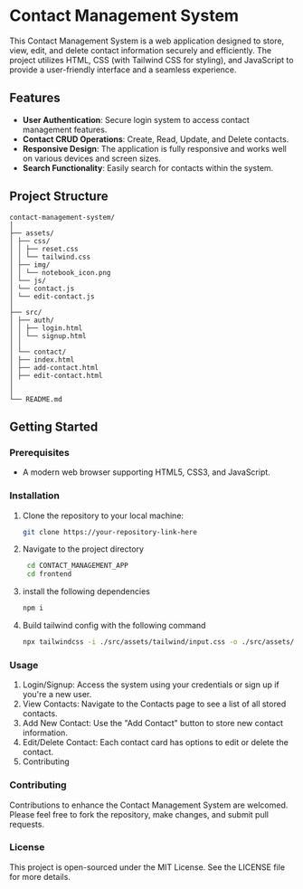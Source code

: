 # Contact Management System

This Contact Management System is a web application designed to store, view, edit, and delete contact information securely and efficiently. The project utilizes HTML, CSS (with Tailwind CSS for styling), and JavaScript to provide a user-friendly interface and a seamless experience.

## Features

- **User Authentication**: Secure login system to access contact management features.
- **Contact CRUD Operations**: Create, Read, Update, and Delete contacts.
- **Responsive Design**: The application is fully responsive and works well on various devices and screen sizes.
- **Search Functionality**: Easily search for contacts within the system.

## Project Structure
```
contact-management-system/
│
├── assets/
│ ├── css/
│ │ ├── reset.css
│ │ └── tailwind.css
│ ├── img/
│ │ └── notebook_icon.png
│ └── js/
│ └── contact.js
│ └── edit-contact.js
│
├── src/
│ ├── auth/
│ │ ├── login.html
│ │ └── signup.html
│ │
│ └── contact/
│ ├── index.html
│ ├── add-contact.html
│ ├── edit-contact.html
│ 
│
└── README.md
```

## Getting Started

### Prerequisites

- A modern web browser supporting HTML5, CSS3, and JavaScript.

### Installation

1. Clone the repository to your local machine:
   ```bash
   git clone https://your-repository-link-here
   ```
2. Navigate to the project directory
   
   ```bash
    cd CONTACT_MANAGEMENT_APP
    cd frontend
   ```
3. install the following dependencies

    ```bash
    npm i 
    ```
4.  Build tailwind config with the following command
    ```bash
    npx tailwindcss -i ./src/assets/tailwind/input.css -o ./src/assets/tailwind/output.css
    ```
### Usage
1. Login/Signup: Access the system using your credentials or sign up if you're a new user.
2. View Contacts: Navigate to the Contacts page to see a list of all stored contacts.
3. Add New Contact: Use the "Add Contact" button to store new contact information.
4. Edit/Delete Contact: Each contact card has options to edit or delete the contact.
5. Contributing


### Contributing
Contributions to enhance the Contact Management System are welcomed. Please feel free to fork the repository, make changes, and submit pull requests.

### License
This project is open-sourced under the MIT License. See the LICENSE file for more details.